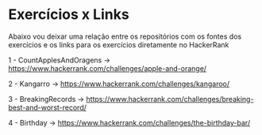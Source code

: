# Exercícios x Links

Abaixo vou deixar uma relação entre os repositórios com os fontes dos exercícios e os links para os exercícios diretamente no HackerRank

1 - CountApplesAndOragens -> https://www.hackerrank.com/challenges/apple-and-orange/

2 - Kangarro -> https://www.hackerrank.com/challenges/kangaroo/

3 - BreakingRecords -> https://www.hackerrank.com/challenges/breaking-best-and-worst-record/

4 - Birthday -> https://www.hackerrank.com/challenges/the-birthday-bar/